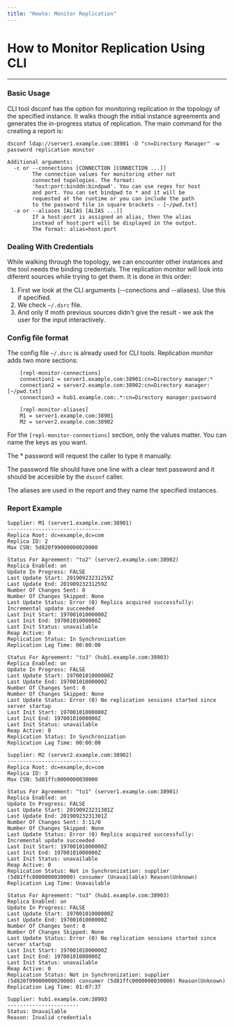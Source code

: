 ```yaml
---
title: "Howto: Monitor Replication"
---
```


# How to Monitor Replication Using CLI
----------------------

### Basic Usage

CLI tool dsconf has the option for monitoring replication in the topology of the specified instance. It walks though the initial instance agreements and generates the in-progress status of replication.
The main command for the creating a report is:

    dsconf ldap://server1.example.com:38901 -D "cn=Directory Manager" -w password replication monitor

    Additional arguments:
      -c or --connections [CONNECTION [CONNECTION ...]]
            The connection values for monitoring other not
            connected topologies. The format:
            'host:port:binddn:bindpwd'. You can use regex for host
            and port. You can set bindpwd to * and it will be
            requested at the runtime or you can include the path
            to the password file in square brackets - [~/pwd.txt]
      -a or --aliases [ALIAS [ALIAS ...]]
            If a host:port is assigned an alias, then the alias
            instead of host:port will be displayed in the output.
            The format: alias=host:port

### Dealing With Credentials

While walking through the topology, we can encounter other instances and the tool needs the binding credentials.
The replication monitor will look into diferent sources while trying to get them. It is done in this order:

1. First we look at the CLI arguments (--conections and --aliases). Use this if specified.
2. We check `~/.dsrc` file.
3. And only if moth previous sources didn't give the result - we ask the user for the input interactively.

### Config file format

The config file `~/.dsrc` is already used for CLI tools. Replication monitor adds two more sections:

        [repl-monitor-connections]
        connection1 = server1.example.com:38901:cn=Directory manager:*
        connection2 = server2.example.com:38902:cn=Directory manager:[~/pwd.txt]
        connection3 = hub1.example.com:.*:cn=Directory manager:password

        [repl-monitor-aliases]
        M1 = server1.example.com:38901
        M2 = server2.example.com:38902

For the `[repl-monitor-connections]` section, only the values matter. You can name the keys as you want.

The * password will request the caller to type it manually.

The password file should have one line with a clear text password and it should be accesible by the `dsconf` caller.

The aliases are used in the report and they name the specified instances.

### Report Example

    Supplier: M1 (server1.example.com:38901)
    ------------------------------
    Replica Root: dc=example,dc=com
    Replica ID: 2
    Max CSN: 5d820f99000000020000

    Status For Agreement: "to2" (server2.example.com:38902)
    Replica Enabled: on
    Update In Progress: FALSE
    Last Update Start: 20190923231259Z
    Last Update End: 20190923231259Z
    Number Of Changes Sent: 0
    Number Of Changes Skipped: None
    Last Update Status: Error (0) Replica acquired successfully: Incremental update succeeded
    Last Init Start: 19700101000000Z
    Last Init End: 19700101000000Z
    Last Init Status: unavailable
    Reap Active: 0
    Replication Status: In Synchronization
    Replication Lag Time: 00:00:00

    Status For Agreement: "to3" (hub1.example.com:38903)
    Replica Enabled: on
    Update In Progress: FALSE
    Last Update Start: 19700101000000Z
    Last Update End: 19700101000000Z
    Number Of Changes Sent: 0
    Number Of Changes Skipped: None
    Last Update Status: Error (0) No replication sessions started since server startup
    Last Init Start: 19700101000000Z
    Last Init End: 19700101000000Z
    Last Init Status: unavailable
    Reap Active: 0
    Replication Status: In Synchronization
    Replication Lag Time: 00:00:00

    Supplier: M2 (server2.example.com:38902)
    ------------------------------
    Replica Root: dc=example,dc=com
    Replica ID: 3
    Max CSN: 5d81ffc0000000030000

    Status For Agreement: "to1" (server1.example.com:38901)
    Replica Enabled: on
    Update In Progress: FALSE
    Last Update Start: 20190923231301Z
    Last Update End: 20190923231301Z
    Number Of Changes Sent: 3:11/0
    Number Of Changes Skipped: None
    Last Update Status: Error (0) Replica acquired successfully: Incremental update succeeded
    Last Init Start: 19700101000000Z
    Last Init End: 19700101000000Z
    Last Init Status: unavailable
    Reap Active: 0
    Replication Status: Not in Synchronization: supplier (5d81ffc0000000030000) consumer (Unavailable) Reason(Unknown)
    Replication Lag Time: Unavailable

    Status For Agreement: "to3" (hub1.example.com:38903)
    Replica Enabled: on
    Update In Progress: FALSE
    Last Update Start: 19700101000000Z
    Last Update End: 19700101000000Z
    Number Of Changes Sent: 0
    Number Of Changes Skipped: None
    Last Update Status: Error (0) No replication sessions started since server startup
    Last Init Start: 19700101000000Z
    Last Init End: 19700101000000Z
    Last Init Status: unavailable
    Reap Active: 0
    Replication Status: Not in Synchronization: supplier (5d820f99000000020000) consumer (5d81ffc0000000030000) Reason(Unknown)
    Replication Lag Time: 01:07:37

    Supplier: hub1.example.com:38903
    -----------------------
    Status: Unavailable
    Reason: Invalid credentials

